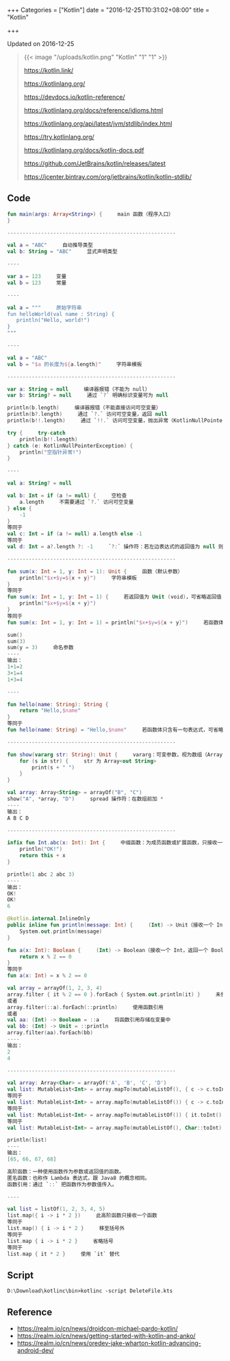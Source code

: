 +++
Categories = ["Kotlin"]
date = "2016-12-25T10:31:02+08:00"
title = "Kotlin"

+++

<!--more-->

Updated on 2016-12-25

> {{< image "/uploads/kotlin.png" "Kotlin" "1" "1" >}}
>
> https://kotlin.link/
>
> https://kotlinlang.org/
>
> https://devdocs.io/kotlin-reference/
>
> https://kotlinlang.org/docs/reference/idioms.html
>
> https://kotlinlang.org/api/latest/jvm/stdlib/index.html
>
> https://try.kotlinlang.org/
>
> https://kotlinlang.org/docs/kotlin-docs.pdf
>
> https://github.com/JetBrains/kotlin/releases/latest
>
> https://jcenter.bintray.com/org/jetbrains/kotlin/kotlin-stdlib/

## Code
```kotlin
fun main(args: Array<String>) {     main 函数（程序入口）
}

-------------------------------------------------------

val a = "ABC"     自动推导类型
val b: String = "ABC"     显式声明类型

----

var a = 123     变量
val b = 123     常量

----

val a = """     原始字符串
fun helloWorld(val name : String) {
   println("Hello, world!")
}
"""

----

val a = "ABC"
val b = "$a 的长度为${a.length}"     字符串模板

-------------------------------------------------------

var a: String = null     编译器报错（不能为 null）
var b: String? = null     通过 `?` 明确标识变量可为 null

println(b.length)     编译器报错（不能直接访问可空变量）
println(b?.length)     通过 `?.` 访问可空变量，返回 null
println(b!!.length)     通过 `!!.` 访问可空变量，抛出异常（KotlinNullPointerException）

try {     try-catch
    println(b!!.length)
} catch (e: KotlinNullPointerException) {
    println("空指针异常!")
}

----

val a: String? = null

val b: Int = if (a != null) {     空检查
    a.length     不需要通过 `?.` 访问可空变量
} else {
    -1
}
等同于
val c: Int = if (a != null) a.length else -1
等同于
val d: Int = a?.length ?: -1     `?:` 操作符：若左边表达式的返回值为 null 则执行右边表达式

-------------------------------------------------------

fun sum(x: Int = 1, y: Int = 1): Unit {     函数（默认参数）
    println("$x+$y=${x + y}")     字符串模板
}
等同于
fun sum(x: Int = 1, y: Int = 1) {     若返回值为 Unit (void)，可省略返回值
    println("$x+$y=${x + y}")
}
等同于
fun sum(x: Int = 1, y: Int = 1) = println("$x+$y=${x + y}")     若函数体只含有一句表达式，可省略函数体和返回值（自动推导类型）

sum()
sum(3)
sum(y = 3)     命名参数
----
输出：
1+1=2
3+1=4
1+3=4

----

fun hello(name: String): String {
    return "Hello,$name"
}
等同于
fun hello(name: String) = "Hello,$name"     若函数体只含有一句表达式，可省略函数体和返回值（自动推导类型）

-------------------------------------------------------

fun show(vararg str: String): Unit {     vararg：可变参数，视为数组（Array<out T>）
    for (s in str) {     str 为 Array<out String>
        print(s + " ")
    }
}

val array: Array<String> = arrayOf("B", "C")
show("A", *array, "D")     spread 操作符：在数组前加 *
----
输出：
A B C D

-------------------------------------------------------

infix fun Int.abc(x: Int): Int {     中缀函数：为成员函数或扩展函数，只接收一个参数，函数签名标有 infix 关键字
    println("OK!")
    return this + x
}

println(1 abc 2 abc 3)
----
输出：
OK!
OK!
6
```

```kotlin
@kotlin.internal.InlineOnly
public inline fun println(message: Int) {     (Int) -> Unit（接收一个 Int，返回一个 Unit）（类库自带函数）
    System.out.println(message)
}

fun a(x: Int): Boolean {     (Int) -> Boolean（接收一个 Int，返回一个 Boolean）
    return x % 2 == 0
}
等同于
fun a(x: Int) = x % 2 == 0

val array = arrayOf(1, 2, 3, 4)
array.filter { it % 2 == 0 }.forEach { System.out.println(it) }     未使用函数引用
或者
array.filter(::a).forEach(::println)     使用函数引用
或者
val aa: (Int) -> Boolean = ::a     将函数引用存储在变量中
val bb: (Int) -> Unit = ::println
array.filter(aa).forEach(bb)
----
输出：
2
4

-------------------------------------------------------

val array: Array<Char> = arrayOf('A', 'B', 'C', 'D')
val list: MutableList<Int> = array.mapTo(mutableListOf(), { c -> c.toInt() })     mapTo 为高阶函数，{} 为 Lambda 表达式
等同于
val list: MutableList<Int> = array.mapTo(mutableListOf()) { c -> c.toInt() }     高阶函数中若最后一个参数是函数，可移至括号外；若只接收一个函数，可不需要括号
等同于
val list: MutableList<Int> = array.mapTo(mutableListOf()) { it.toInt() }     Lambda 表达式中若只接收一个参数，可用 `it` 替代
等同于
val list: MutableList<Int> = array.mapTo(mutableListOf(), Char::toInt)     Lambda 表达式转为函数引用

println(list)
----
输出：
[65, 66, 67, 68]

高阶函数：一种使用函数作为参数或返回值的函数。
匿名函数：也称作 Lambda 表达式，跟 Java8 的概念相同。
函数引用：通过 `::` 把函数作为参数值传入。

----

val list = listOf(1, 2, 3, 4, 5)
list.map({ i -> i * 2 })     此高阶函数只接收一个函数
等同于
list.map() { i -> i * 2 }     移至括号外
等同于
list.map { i -> i * 2 }     省略括号
等同于
list.map { it * 2 }     使用 `it` 替代

```

## Script
```
D:\Download\kotlinc\bin>kotlinc -script DeleteFile.kts
```

## Reference

* https://realm.io/cn/news/droidcon-michael-pardo-kotlin/
* https://realm.io/cn/news/getting-started-with-kotlin-and-anko/
* https://realm.io/cn/news/oredev-jake-wharton-kotlin-advancing-android-dev/
